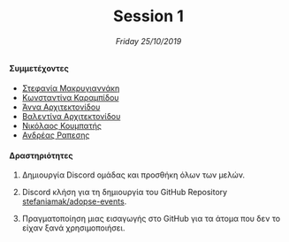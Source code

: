 <h1 align="center">Session 1</h13>
<h6 align="center">Friday 25/10/2019</h6>

#### Συμμετέχοντες
* [Στεφανία Μακρυγιαννάκη](https://github.com/stefaniamak)
* [Κωνσταντίνα Καραμπίδου](https://github.com/KonstantinaK98)
* [Άννα Αρχιτεκτονίδου](https://github.com/Anna-ar)
* [Βαλεντίνα Αρχιτεκτονίδου](https://github.com/Valentina-ar)
* [Νικόλαος Κουμπατής](https://github.com/Lycaonas)
* [Ανδρέας Ραπεσης](https://github.com/outergaze)

#### Δραστηριότητες
1. Δημιουργία Discord ομάδας και προσθήκη όλων των μελών.

2. Discord κλήση για τη δημιουργία του GitHub Repository [stefaniamak/adopse-events](https://github.com/stefaniamak/adopse-events).

3. Πραγματοποίηση μιας εισαγωγής στο GitHub για τα άτομα που δεν το είχαν ξανά χρησιμοποιήσει.
